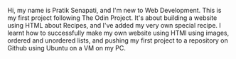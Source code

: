 Hi, my name is Pratik Senapati, and I'm new to Web Development.
This is my first project following The Odin Project.
It's about building a website using HTML about Recipes, and I've added my very own 
special recipe.
I learnt how to successfully make my own website using HTMl using images, ordered and unordered lists, and pushing my first project to a repository on Github using Ubuntu on a VM on my PC.
